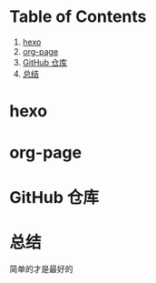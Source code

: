 
# Table of Contents

1.  [hexo](#org186f1c8)
2.  [org-page](#org1fd6b63)
3.  [GitHub 仓库](#org6896f34)
4.  [总结](#org105707f)



<a id="org186f1c8"></a>

# hexo


<a id="org1fd6b63"></a>

# org-page


<a id="org6896f34"></a>

# GitHub 仓库


<a id="org105707f"></a>

# 总结

简单的才是最好的

